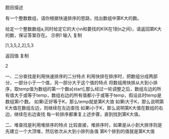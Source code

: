 题目描述

有一个整数数组，请你根据快速排序的思路，找出数组中第K大的数。

给定一个整数数组a,同时给定它的大小n和要找的K(K在1到n之间)，请返回第K大的数，保证答案存在。
示例1
输入
复制

[1,3,5,2,2],5,3

返回值
复制

2

一、二分查找是利用快速排序的二分特点
利用快排在排序时，把数组分成两部分，一部分小于一个值，另一部分大于这个值的特点
将数组用快排从大到小排序，取temp值为数组的第一个数a[start],那么经过一轮调整之后，数组左边的所有值大于或等于temp，数组右边的所有值都小于或等于temp，假设此时temp是数组第i个数。
如果i正好等于K，那么temp就是第K大值
如果i大于K，那么说明第K大值在数组左边，则继续在左边查找
如果i小于K，那么说明第K大值在数组的右边，继续在右边查找
每一轮排序都重复上述步骤，直到找到第K大值。



二、堆查找是利用堆排序的特点
比较直接，堆排序时，如果是从小到大排序则是先建立一个大顶堆，然后依次从大到小排列各值
第K个排到的值就是第K大值